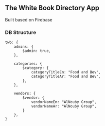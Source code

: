 
## The White Book Directory App

Built based on Firebase

### DB Structure
```
twb: {
    admins: {
        $admin: true,
    },

    categories: {
        $category: {
            categoryTitleEn: "Food and Bev",
            categoryTitleAr: "Food and Bev",
        },
    },

    vendors: {
        $vendor: {
            vendorNameEn: "AlNouby Group",
            vendorNameAr: "AlNouby Group",
        }
    },
}


```